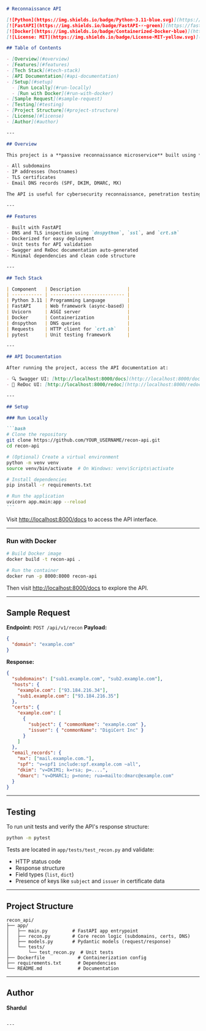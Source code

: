 
````markdown
# Reconnaissance API

[![Python](https://img.shields.io/badge/Python-3.11-blue.svg)](https://www.python.org/)
[![FastAPI](https://img.shields.io/badge/FastAPI-⚡-green)](https://fastapi.tiangolo.com/)
[![Docker](https://img.shields.io/badge/Containerized-Docker-blue)](https://www.docker.com/)
[![License: MIT](https://img.shields.io/badge/License-MIT-yellow.svg)](LICENSE)

## Table of Contents

- [Overview](#overview)
- [Features](#features)
- [Tech Stack](#tech-stack)
- [API Documentation](#api-documentation)
- [Setup](#setup)
  - [Run Locally](#run-locally)
  - [Run with Docker](#run-with-docker)
- [Sample Request](#sample-request)
- [Testing](#testing)
- [Project Structure](#project-structure)
- [License](#license)
- [Author](#author)

---

## Overview

This project is a **passive reconnaissance microservice** built using **FastAPI**. Given a domain name, it gathers:

- All subdomains
- IP addresses (hostnames)
- TLS certificates
- Email DNS records (SPF, DKIM, DMARC, MX)

The API is useful for cybersecurity reconnaissance, penetration testing setups, or automated domain analysis.

---

## Features

- Built with FastAPI
- DNS and TLS inspection using `dnspython`, `ssl`, and `crt.sh`
- Dockerized for easy deployment
- Unit tests for API validation
- Swagger and ReDoc documentation auto-generated
- Minimal dependencies and clean code structure

---

## Tech Stack

| Component   | Description                 |
| ----------- | --------------------------- |
| Python 3.11 | Programming Language        |
| FastAPI     | Web framework (async-based) |
| Uvicorn     | ASGI server                 |
| Docker      | Containerization            |
| dnspython   | DNS queries                 |
| Requests    | HTTP client for `crt.sh`    |
| pytest      | Unit testing framework      |

---

## API Documentation

After running the project, access the API documentation at:

- 🔍 Swagger UI: [http://localhost:8000/docs](http://localhost:8000/docs)
- 📘 ReDoc UI: [http://localhost:8000/redoc](http://localhost:8000/redoc)

---

## Setup

### Run Locally

```bash
# Clone the repository
git clone https://github.com/YOUR_USERNAME/recon-api.git
cd recon-api

# (Optional) Create a virtual environment
python -m venv venv
source venv/bin/activate  # On Windows: venv\Scripts\activate

# Install dependencies
pip install -r requirements.txt

# Run the application
uvicorn app.main:app --reload
```
````

Visit [http://localhost:8000/docs](http://localhost:8000/docs) to access the API interface.

---

### Run with Docker

```bash
# Build Docker image
docker build -t recon-api .

# Run the container
docker run -p 8000:8000 recon-api
```

Then visit [http://localhost:8000/docs](http://localhost:8000/docs) to explore the API.

---

## Sample Request

**Endpoint:** `POST /api/v1/recon`
**Payload:**

```json
{
  "domain": "example.com"
}
```

**Response:**

```json
{
  "subdomains": ["sub1.example.com", "sub2.example.com"],
  "hosts": {
    "example.com": ["93.184.216.34"],
    "sub1.example.com": ["93.184.216.35"]
  },
  "certs": {
    "example.com": [
      {
        "subject": { "commonName": "example.com" },
        "issuer": { "commonName": "DigiCert Inc" }
      }
    ]
  },
  "email_records": {
    "mx": ["mail.example.com."],
    "spf": "v=spf1 include:spf.example.com ~all",
    "dkim": "v=DKIM1; k=rsa; p=....",
    "dmarc": "v=DMARC1; p=none; rua=mailto:dmarc@example.com"
  }
}
```

---

## Testing

To run unit tests and verify the API's response structure:

```bash
python -m pytest
```

Tests are located in `app/tests/test_recon.py` and validate:

- HTTP status code
- Response structure
- Field types (`list`, `dict`)
- Presence of keys like `subject` and `issuer` in certificate data

---

## Project Structure

```
recon_api/
├── app/
│   ├── main.py         # FastAPI app entrypoint
│   ├── recon.py        # Core recon logic (subdomains, certs, DNS)
│   ├── models.py       # Pydantic models (request/response)
│   └── tests/
│       └── test_recon.py  # Unit tests
├── Dockerfile            # Containerization config
├── requirements.txt      # Dependencies
└── README.md             # Documentation
```

---

## Author

**Shardul**

```

---

```
